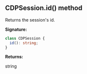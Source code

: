 ## CDPSession.id() method

Returns the session's id.

**Signature:**

```typescript
class CDPSession {
  id(): string;
}
```

**Returns:**

string
